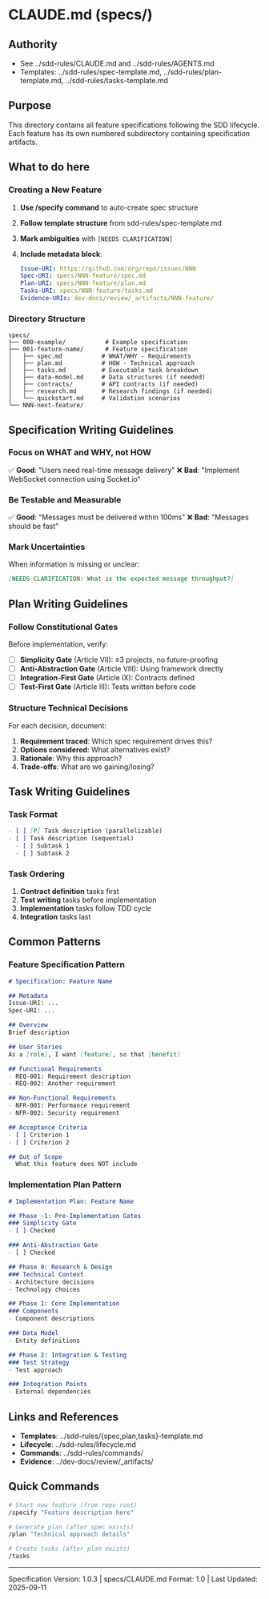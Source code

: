 # CLAUDE.md (specs/)

## Authority

- See ../sdd-rules/CLAUDE.md and ../sdd-rules/AGENTS.md
- Templates: ../sdd-rules/spec-template.md, ../sdd-rules/plan-template.md, ../sdd-rules/tasks-template.md

## Purpose

This directory contains all feature specifications following the SDD lifecycle. Each feature has its own numbered subdirectory containing specification artifacts.

## What to do here

### Creating a New Feature

1. **Use /specify command** to auto-create spec structure
2. **Follow template structure** from sdd-rules/spec-template.md
3. **Mark ambiguities** with `[NEEDS CLARIFICATION]`
4. **Include metadata block**:

   ```yaml
   Issue-URI: https://github.com/org/repo/issues/NNN
   Spec-URI: specs/NNN-feature/spec.md
   Plan-URI: specs/NNN-feature/plan.md
   Tasks-URI: specs/NNN-feature/tasks.md
   Evidence-URIs: dev-docs/review/_artifacts/NNN-feature/
   ```

### Directory Structure

```tree
specs/
├── 000-example/           # Example specification
├── 001-feature-name/      # Feature specification
│   ├── spec.md           # WHAT/WHY - Requirements
│   ├── plan.md           # HOW - Technical approach
│   ├── tasks.md          # Executable task breakdown
│   ├── data-model.md     # Data structures (if needed)
│   ├── contracts/        # API contracts (if needed)
│   ├── research.md       # Research findings (if needed)
│   └── quickstart.md     # Validation scenarios
└── NNN-next-feature/
```

## Specification Writing Guidelines

### Focus on WHAT and WHY, not HOW

✅ **Good**: "Users need real-time message delivery"
❌ **Bad**: "Implement WebSocket connection using Socket.io"

### Be Testable and Measurable

✅ **Good**: "Messages must be delivered within 100ms"
❌ **Bad**: "Messages should be fast"

### Mark Uncertainties

When information is missing or unclear:

```markdown
[NEEDS CLARIFICATION: What is the expected message throughput?]
```

## Plan Writing Guidelines

### Follow Constitutional Gates

Before implementation, verify:

- [ ] **Simplicity Gate** (Article VII): ≤3 projects, no future-proofing
- [ ] **Anti-Abstraction Gate** (Article VIII): Using framework directly
- [ ] **Integration-First Gate** (Article IX): Contracts defined
- [ ] **Test-First Gate** (Article III): Tests written before code

### Structure Technical Decisions

For each decision, document:

1. **Requirement traced**: Which spec requirement drives this?
2. **Options considered**: What alternatives exist?
3. **Rationale**: Why this approach?
4. **Trade-offs**: What are we gaining/losing?

## Task Writing Guidelines

### Task Format

```markdown
- [ ] [P] Task description (parallelizable)
- [ ] Task description (sequential)
  - [ ] Subtask 1
  - [ ] Subtask 2
```

### Task Ordering

1. **Contract definition** tasks first
2. **Test writing** tasks before implementation
3. **Implementation** tasks follow TDD cycle
4. **Integration** tasks last

## Common Patterns

### Feature Specification Pattern

```markdown
# Specification: Feature Name

## Metadata
Issue-URI: ...
Spec-URI: ...

## Overview
Brief description

## User Stories
As a [role], I want [feature], so that [benefit]

## Functional Requirements
- REQ-001: Requirement description
- REQ-002: Another requirement

## Non-Functional Requirements
- NFR-001: Performance requirement
- NFR-002: Security requirement

## Acceptance Criteria
- [ ] Criterion 1
- [ ] Criterion 2

## Out of Scope
- What this feature does NOT include
```

### Implementation Plan Pattern

```markdown
# Implementation Plan: Feature Name

## Phase -1: Pre-Implementation Gates
### Simplicity Gate
- [ ] Checked

### Anti-Abstraction Gate
- [ ] Checked

## Phase 0: Research & Design
### Technical Context
- Architecture decisions
- Technology choices

## Phase 1: Core Implementation
### Components
- Component descriptions

### Data Model
- Entity definitions

## Phase 2: Integration & Testing
### Test Strategy
- Test approach

### Integration Points
- External dependencies
```

## Links and References

- **Templates**: ../sdd-rules/{spec,plan,tasks}-template.md
- **Lifecycle**: ../sdd-rules/lifecycle.md
- **Commands**: ../sdd-rules/commands/
- **Evidence**: ../dev-docs/review/_artifacts/

## Quick Commands

```bash
# Start new feature (from repo root)
/specify "Feature description here"

# Generate plan (after spec exists)
/plan "Technical approach details"

# Create tasks (after plan exists)
/tasks
```

---

Specification Version: 1.0.3 | specs/CLAUDE.md Format: 1.0 | Last Updated: 2025-09-11
